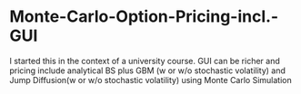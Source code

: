 # Monte-Carlo-Option-Pricing-incl.-GUI
I started this in the context of a university course.
GUI can be richer and pricing include analytical BS plus GBM (w or w/o stochastic volatility) and Jump Diffusion(w or w/o stochastic volatility) using Monte Carlo Simulation  
